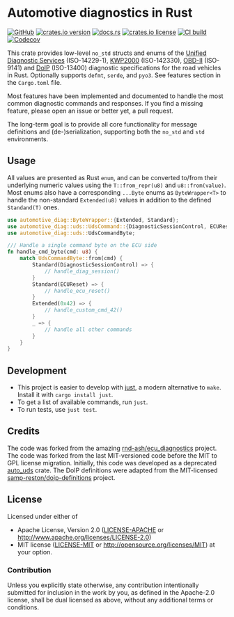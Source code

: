 # Automotive diagnostics in Rust

[![GitHub](https://img.shields.io/badge/github-nyurik/automotive_diag-8da0cb?logo=github)](https://github.com/nyurik/automotive_diag)
[![crates.io version](https://img.shields.io/crates/v/automotive_diag)](https://crates.io/crates/automotive_diag)
[![docs.rs](https://img.shields.io/docsrs/automotive_diag)](https://docs.rs/automotive_diag)
[![crates.io license](https://img.shields.io/crates/l/automotive_diag)](https://github.com/nyurik/automotive_diag/blob/main/LICENSE-APACHE)
[![CI build](https://github.com/nyurik/automotive_diag/actions/workflows/ci.yml/badge.svg)](https://github.com/nyurik/automotive_diag/actions)
[![Codecov](https://img.shields.io/codecov/c/github/nyurik/automotive_diag)](https://app.codecov.io/gh/nyurik/automotive_diag)

This crate provides low-level `no_std` structs and enums of
the [Unified Diagnostic Services](https://en.wikipedia.org/wiki/Unified_Diagnostic_Services) (ISO-14229-1),
[KWP2000](https://en.wikipedia.org/wiki/Keyword_Protocol_2000) (ISO-142330),
[OBD-II](https://en.wikipedia.org/wiki/On-board_diagnostics) (ISO-9141)
and [DoIP](https://automotivevehicletesting.com/vehicle-diagnostics/doip/) (ISO-13400) diagnostic
specifications for the road vehicles in Rust. Optionally supports `defmt`, `serde`, and `pyo3`. See features section in the `Cargo.toml` file.

Most features have been implemented and documented to handle the most common diagnostic commands and responses.
If you find a missing feature, please open an issue or better yet, a pull request.

The long-term goal is to provide all core functionality for message definitions and (de-)serialization, supporting both the `no_std` and `std` environments.

## Usage

All values are presented as Rust `enum`, and can be converted to/from their underlying numeric values using
the `T::from_repr(u8)` and `u8::from(value)`. Most enums also have a corresponding `...Byte` enums as
`ByteWrapper<T>` to
handle the non-standard `Extended(u8)` values in addition to the defined `Standand(T)` ones.

```rust
use automotive_diag::ByteWrapper::{Extended, Standard};
use automotive_diag::uds::UdsCommand::{DiagnosticSessionControl, ECUReset};
use automotive_diag::uds::UdsCommandByte;

/// Handle a single command byte on the ECU side
fn handle_cmd_byte(cmd: u8) {
    match UdsCommandByte::from(cmd) {
        Standard(DiagnosticSessionControl) => {
            // handle_diag_session()
        }
        Standard(ECUReset) => {
            // handle_ecu_reset()
        }
        Extended(0x42) => {
            // handle_custom_cmd_42()
        }
        _ => {
            // handle all other commands
        }
    }
}
```

## Development

* This project is easier to develop with [just](https://github.com/casey/just#readme), a modern alternative to `make`.
  Install it with `cargo install just`.
* To get a list of available commands, run `just`.
* To run tests, use `just test`.

## Credits

The code was forked from the amazing [rnd-ash/ecu_diagnostics](https://github.com/rnd-ash/ecu_diagnostics) project. The
code was forked from the last MIT-versioned code before the MIT to GPL license migration. Initially, this code was
developed as a deprecated [auto_uds](https://crates.io/crates/auto_uds) crate. The DoIP definitions were adapted from
the MIT-licensed [samp-reston/doip-definitions](https://github.com/samp-reston/doip-definitions) project.

## License

Licensed under either of

* Apache License, Version 2.0 ([LICENSE-APACHE](LICENSE-APACHE) or <http://www.apache.org/licenses/LICENSE-2.0>)
* MIT license ([LICENSE-MIT](LICENSE-MIT) or <http://opensource.org/licenses/MIT>)
  at your option.

### Contribution

Unless you explicitly state otherwise, any contribution intentionally
submitted for inclusion in the work by you, as defined in the
Apache-2.0 license, shall be dual licensed as above, without any
additional terms or conditions.
